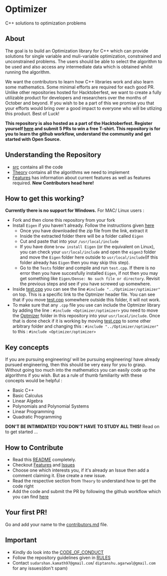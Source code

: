 # Optimizer
C++ solutions to optimization problems

## About
The goal is to build an Optimization library for C++ which can provide solutions for single variable and muli-variable optimization, constrained and unconstrained problems. The users should be able to select the algorithm to be used and also access any intermediate data which is obtained whilst running the algorithm. 

We want the contributors to learn how C++ libraries work and also learn some mathematics. Some minimal efforts are required for each good PR. Unlike other repositories hosted for Hacktoberfest, we want to create a fully utilizable product for developers and researchers over the months of October and beyond. If you wish to be a part of this we promise you that your efforts would bring over a good impact to everyone who will be utlizing this product. Best of Luck!

**This repository is also hosted as a part of the Hacktoberfest. Register yourself [here](https://hacktoberfest.digitalocean.com/) and submit 5 PRs to win a free T-shirt. This repository is for you to learn the github workflow, understand the community and get started with Open Source.**

## Understanding the Repository
- [src](Optimizer/src) contains all the code
- [Theory](Theory) contains all the algorithms we need to implement
- [Features](Features) has information about current features as well as features required. **New Contributors head here!**

## How to get this working?
**Currently there is no support for Windows.** For MAC/ Linux users :
- Fork and then clone this repository from your fork
- Install `Eigen` if you haven't already. Follow the instructions given [here](http://eigen.tuxfamily.org/index.php?title=Main_Page#Download)
  - Once you have downloaded the zip file from the link, extract it
  - Inside the extracted folder there will be a folder called `Eigen`
  - Cut and paste that into your `/usr/local/include`
  - If you have done `brew install Eigen` (or the equivalent on Linux), you can check your `usr/local/include` and open the     `eigen3` folder and move the `Eigen` folder here outside to `usr/local/include`(If this folder already has `Eigen` then     you may skip this step).
  - Go to the `Tests` folder and compile and run `test.cpp`. If there is no error then you have succesfully installed           `Eigen`, if not then you may get something like `Eigen/Dense: No such file or directory`. Revisit the previous steps and      see if you have screwed up somewhere.
- Inside [test.cpp](Tests/test.cpp) you can see the line `#include "../Optimizer/optimizer"` on top. This is a specific link to the Optmizer  header file. You can see that if you move [test.cpp](Tests/test.cpp) somewhere outside this folder, it will not work.
- To make sure that any `.cpp` file you use can include the Optmizer library by adding the line : `#include <Optimizer/optimizer>` you need to move the [Optmizer](Optimizer) folder in this repository into your `usr/local/include`. Once that is done check if it is working by moving [test.cpp](Tests/test.cpp) to some other arbitrary folder and changing this : `#include "../Optimizer/optimizer"` to this : `#include <Optimizer/optimizer>`
 

## Key concepts
If you are pursuing engineering/ will be pursuing engineering/ have already pursued engineering, then this should be very easy for you to grasp. Without going too much into the mathematics you can easily code up the algorithms if you wish. But as a rule of thumb familiarity with these concepts would be helpful : 
- Basic C++
- Basic Calculus
- Linear Algebra
- Polynomials and Polynomial Systems
- Linear Programming
- Quadratic Programming

**DON'T BE INTIMIDATED! YOU DON'T HAVE TO STUDY ALL THIS!** Read on to get started ...

## How to Contribute
- Read this [README](README.md) completely.
- Checkout [Features](Features/README.md) and [Issues](Issues)
- Choose one which interests you, if it's already an Issue then add a comment claiming it. Else create a new issue.
- Read the respective section from `Theory` to understand how to get the code right
- Add the code and submit the PR by following the github workflow which you can find [here](https://egghead.io/lessons/javascript-how-to-fork-and-clone-a-github-repository)

## Your first PR!
Go and add your name to the [contributors.md](contributors.md) file.

## Important
- Kindly do look into the [CODE_OF_CONDUCT](CODE_OF_CONDUCT.md)
- Follow the repository guidelines given in [RULES](Rules/README.md)
- Contact `sudarshan.kamath97@gmail.com`/ `diptanshu.agarwal@gmail.com ` for any issues(don't spam)
